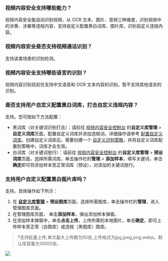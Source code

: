 ### 视频内容安全支持哪些能力？
视频内容安全能自动识别视频，从 OCR 文本、图片、音频三种维度，识别视频中的涉黄、涉暴等违规内容，支持自定义配置黑白词库、图片库，识别自定义违规内容。

### 视频内容安全是否支持视频通话识别？
支持该类场景的识别检测。

### 视频内容安全支持哪些语言的识别？
视频内容识别目前仅支持中文语音和 OCR 文本内容的识别。暂不支持其他语言的识别。

### 是否支持用户自定义配置黑白词库，打击自定义违规内容？
支持。您可按如下方法配置：
- 黑词库（对关键词识别打击）：请前往 [视频内容安全控制台](https://console.cloud.tencent.com/cms/video/lib) 的**自定义库管理**  > **自定义词库**页面，配置自定义词库并添加违规词。详细操作请参考 [配置自定义词库](https://cloud.tencent.com/document/product/1265/50666#step6)。创建自定义词库后，需要创建一个 [自定义识别策略](https://cloud.tencent.com/document/product/1265/50666#step1)，并将自定义词库配置到策略中，词库才会生效。
- 白词库（对关键词放行）：请前往 [视频内容安全控制台](https://console.cloud.tencent.com/cms/video/lib) 的**自定义库管理**  > **预设词库**页面，选择所需词库，单击操作栏的**管理** > **添加样本**，填写关键词，单击**确定**即可将添加样本至正常词库（预设），对添加的关键词放行。

### 支持用户自定义配置黑白图片库吗？
支持。具体操作如下所示：
1. 在 **[自定义库管理](https://console.cloud.tencent.com/cms/video/lib)**  > **预设图库**页面，选择所需图库，单击操作栏的**管理**，进入管理图库页面。
2. 在管理图库页面， 单击**添加样本**，弹出添加样本弹窗。
3. 在添加样本弹窗中，单击**点击上传**，上传所需的本地图片，单击**确定**，即可上传样本至正常（白图库）或违规（黑图库）图库。
>?支持批量上传,单次最大上传数为50张,上传格式为jpg,jpeg,png,webp。默认库容量为10000张。
>
![](https://qcloudimg.tencent-cloud.cn/raw/0d2b0d9a93d9a4f35844129b2888b19f.png)
